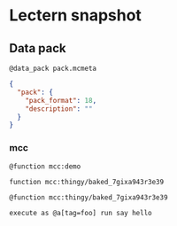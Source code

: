 # Lectern snapshot

## Data pack

`@data_pack pack.mcmeta`

```json
{
  "pack": {
    "pack_format": 18,
    "description": ""
  }
}
```

### mcc

`@function mcc:demo`

```mcfunction
function mcc:thingy/baked_7gixa943r3e39
```

`@function mcc:thingy/baked_7gixa943r3e39`

```mcfunction
execute as @a[tag=foo] run say hello
```
